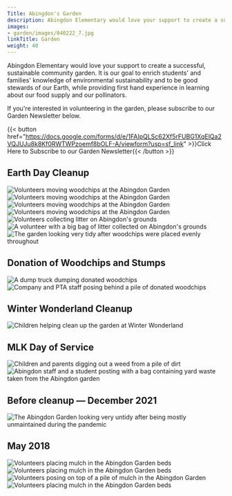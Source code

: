 ```yaml
---
Title: Abingdon's Garden
description: Abingdon Elementary would love your support to create a successful, sustainable community garden.
images:
- garden/images/040222_7.jpg
linkTitle: Garden
weight: 40
---
```


Abingdon Elementary would love your support to create a successful, sustainable community garden.  It is our goal to enrich students' and families' knowledge of environmental sustainability and to be good stewards of our Earth, while providing first hand experience in learning about our food supply and our pollinators.

If you're interested in volunteering in the garden, please subscribe to our Garden Newsletter below.

{{< button href="https://docs.google.com/forms/d/e/1FAIpQLSc62Xf5rFUBG1XqElQa2VQJUJu8k8Kf0RWTWPzoemf8bOLF-A/viewform?usp=sf_link" >}}Click Here to Subscribe to our Garden Newsletter{{< /button >}}

## Earth Day Cleanup

![Volunteers moving woodchips at the Abingdon Garden](images/040222_1.jpg)
![Volunteers moving woodchips at the Abingdon Garden](images/040222_2.jpg)
![Volunteers moving woodchips at the Abingdon Garden](images/040222_3.jpg)
![Volunteers moving woodchips at the Abingdon Garden](images/040222_4.jpg)
![Volunteers collecting litter on Abingdon's grounds](images/040222_5.jpg)
![A volunteer with a big bag of litter collected on Abingdon's grounds](images/040222_6.jpg)
![The garden looking very tidy after woodchips were placed evenly throughout](images/040222_7.jpg)

## Donation of Woodchips and Stumps

![A dump truck dumping donated woodchips](images/040122_1.jpg)
![Company and PTA staff posing behind a pile of donated woodchips](images/040122_2.jpg)

## Winter Wonderland Cleanup

![Children helping clean up the garden at Winter Wonderland](images/1492609237989699590_2.jpg)

## MLK Day of Service

![Children and parents digging out a weed from a pile of dirt](images/IMG_1100.jpg)
![Abingdon staff and a student posting with a bag containing yard waste taken from the Abingdon garden](images/IMG_1116.jpg)

## Before cleanup — December 2021

![The Abingdon Garden looking very untidy after being mostly unmaintained during the pandemic](images/IMG_6887.jpg)

## May 2018

![Volunteers placing mulch in the Abingdon Garden beds](images/995305229703925761_1.jpg)
![Volunteers placing mulch in the Abingdon Garden beds](images/995305229703925761_2.jpg)
![Volunteers posing on top of a pile of mulch in the Abingdon Garden](images/995305229703925761_3.jpg)
![Volunteers placing mulch in the Abingdon Garden beds](images/995305229703925761_4.jpg)